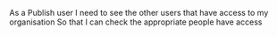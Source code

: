 As a Publish user
I need to see the other users that have access to my organisation
So that I can check the appropriate people have access

